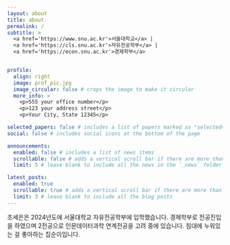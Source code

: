 ```yaml
---
layout: about
title: about
permalink: /
subtitle: >
  <a href='https://www.snu.ac.kr'>서울대학교</a> |
  <a href='https://cls.snu.ac.kr'>자유전공학부</a> |
  <a href='https://econ.snu.ac.kr'>경제학부</a>


profile:
  align: right
  image: prof_pic.jpg
  image_circular: false # crops the image to make it circular
  more_info: >
    <p>555 your office number</p>
    <p>123 your address street</p>
    <p>Your City, State 12345</p>

selected_papers: false # includes a list of papers marked as "selected={true}"
social: false # includes social icons at the bottom of the page

announcements:
  enabled: false # includes a list of news items
  scrollable: false # adds a vertical scroll bar if there are more than 3 news items
  limit: 5 # leave blank to include all the news in the `_news` folder

latest_posts:
  enabled: true
  scrollable: true # adds a vertical scroll bar if there are more than 3 new posts items
  limit: 3 # leave blank to include all the blog posts
---
```


조세은은 2024년도에 서울대학교 자유전공학부에 입학했습니다. 경제학부로 전공진입을 하였으며 2전공으로 인문데이터과학 연계전공을 고려 중에 있습니다. 침대에 누워있는 걸 좋아하는 집순이입니다.

